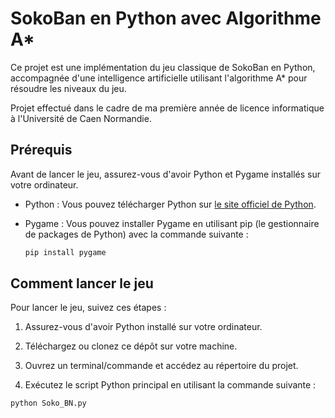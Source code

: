 # SokoBan en Python avec Algorithme A*

Ce projet est une implémentation du jeu classique de SokoBan en Python, accompagnée d'une intelligence artificielle utilisant l'algorithme A* pour résoudre les niveaux du jeu.

Projet effectué dans le cadre de ma première année de licence informatique à l'Université de Caen Normandie.

## Prérequis

Avant de lancer le jeu, assurez-vous d'avoir Python et Pygame installés sur votre ordinateur.

- Python : Vous pouvez télécharger Python sur [le site officiel de Python](https://www.python.org/downloads/).

- Pygame : Vous pouvez installer Pygame en utilisant pip (le gestionnaire de packages de Python) avec la commande suivante :

  ```bash
  pip install pygame
    ```
  
## Comment lancer le jeu

Pour lancer le jeu, suivez ces étapes :

1. Assurez-vous d'avoir Python installé sur votre ordinateur.

2. Téléchargez ou clonez ce dépôt sur votre machine.

3. Ouvrez un terminal/commande et accédez au répertoire du projet.

4. Exécutez le script Python principal en utilisant la commande suivante :

```bash
python Soko_BN.py
```